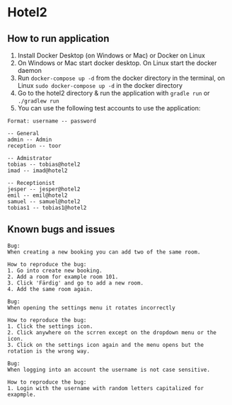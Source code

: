 # Hotel2

## How to run application

1. Install Docker Desktop (on Windows or Mac) or Docker on Linux
2. On Windows or Mac start docker desktop. On Linux start the docker daemon
3. Run `docker-compose up -d` from the docker directory in the terminal, on Linux `sudo docker-compose up -d` in the docker directory
4. Go to the hotel2 directory & run the application with `gradle run` or `./gradlew run`
5. You can use the following test accounts to use the application:

```text
Format: username -- password

-- General
admin -- Admin
reception -- toor

-- Admistrator
tobias -- tobias@hotel2
imad -- imad@hotel2

-- Receptionist
jesper -- jesper@hotel2
emil -- emil@hotel2
samuel -- samuel@hotel2
tobias1 -- tobias1@hotel2
```

## Known bugs and issues

```text
Bug:
When creating a new booking you can add two of the same room.

How to reproduce the bug:
1. Go into create new booking.
2. Add a room for example room 101.
3. Click 'Färdig' and go to add a new room.
4. Add the same room again.
```

```text
Bug:
When opening the settings menu it rotates incorrectly

How to reproduce the bug:
1. Click the settings icon.
2. Click anywhere on the scrren except on the dropdown menu or the icon.
3. Click on the settings icon again and the menu opens but the rotation is the wrong way.
```
```text
Bug:
When logging into an account the username is not case sensitive.

How to reproduce the bug:
1. Login with the username with random letters capitalized for exapmple.
```
